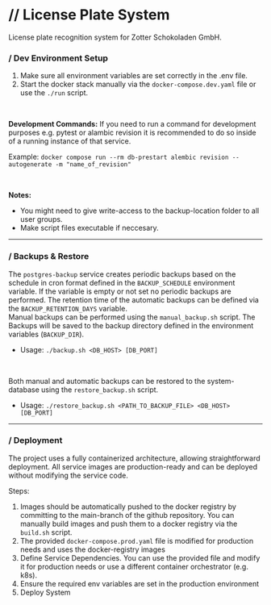 # // License Plate System
License plate recognition system for Zotter Schokoladen GmbH.

### / Dev Environment Setup
1. Make sure all environment variables are set correctly in the .env file.
2. Start the docker stack manually via the `docker-compose.dev.yaml` file or use the `./run` script.

<br>

**Development Commands:**
If you need to run a command for development purposes e.g. pytest or alambic revision it is recommended to do so inside of a running instance of that service.

Example:
`docker compose run --rm db-prestart alembic revision --autogenerate -m "name_of_revision"`

<br>

**Notes:**
- You might need to give write-access to the backup-location folder to all user groups.
- Make script files executable if neccesary.

---

### / Backups & Restore
The `postgres-backup` service creates periodic backups based on the schedule in cron format defined in the `BACKUP_SCHEDULE` environment variable. If the variable is empty or not set no periodic backups are performed.
The retention time of the automatic backups can be defined via the `BACKUP_RETENTION_DAYS` variable.
<br>
Manual backups can be performed using the `manual_backup.sh` script.
The Backups will be saved to the backup directory defined in the environment variables (`BACKUP_DIR`).
- Usage: `./backup.sh <DB_HOST> [DB_PORT]`
<br>

Both manual and automatic backups can be restored to the system-database using the `restore_backup.sh` script.
- Usage: `./restore_backup.sh <PATH_TO_BACKUP_FILE> <DB_HOST> [DB_PORT]`
---

### / Deployment
The project uses a fully containerized architecture, allowing straightforward deployment.
All service images are production-ready and can be deployed without modifying the service code.

Steps:
1. Images should be automatically pushed to the docker registry by committing to the main-branch of the github repository. You can manually build images and push them to a docker registry via the `build.sh` script.
2. The provided `docker-compose.prod.yaml` file is modified for production needs and uses the docker-registry images
2. Define Service Dependencies. You can use the provided file and modify it for production needs or use a different container orchestrator (e.g. k8s).
3. Ensure the required env variables are set in the production environment
4. Deploy System